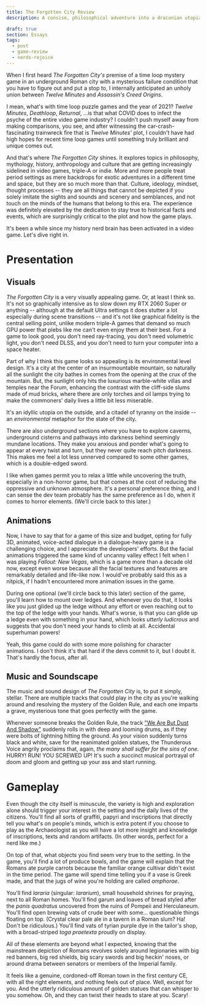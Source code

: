 ```yaml
---
title: The Forgotten City Review
description: A consise, philosophical adventure into a draconian utopia that caters to history and mythology nerds like me particularly well. Flawed it may be, it is still an unforgettable experience.

draft: true
section: Essays
tags:
  - post
  - game-review
  - nerds-rejoice
---
```


When I first heard _The Forgotten City's_ premise of a time loop mystery game in an underground Roman city with a mysterious failure condition that you have to figure out and put a stop to,
I internally anticipated an unholy union between _Twelve Minutes_ and _Assassin's Creed Origins_.

I mean, what's with time loop puzzle games and the year of 2021? _Twelve Minutes_, _Deathloop_, _Returnal_, ...is that what COVID does to infect the psyche of the entire video game industry?
I couldn't push myself away from making comparisons, you see, and after witnessing the car-crash-fascinating trainwreck fire that is _Twelve Minutes'_ plot,
I couldn't have had high hopes for recent time loop games until something truly brilliant and unique comes out.

And that's where _The Forgotten City_ shines. It explores topics in philosophy, mythology, history, anthropology and culture that are getting increasingly sidelined in video games,
triple-A or indie. More and more people treat period settings as mere backdrops for exotic adventures in a different time and space, but they are so much more than that.
Culture, ideology, mindset, thought processes -- they are all things that cannot be depicted if you solely imitate the sights and sounds and scenery and semblances, and not touch on
the minds of the humans that belong to this era.
The experience was definitely elevated by the dedication to stay true to historical facts and events,
which are surprisingly critical to the plot and how the game plays.

It's been a while since my history nerd brain has been activated in a video game. Let's dive right in.

# Presentation

## Visuals

_The Forgotten City_ is a very visually appealing game. Or, at least I think so. It's not so graphically intensive as to slow down my RTX 2060 Super or anything --
although at the default Ultra settings it does stutter a lot especially during scene transitions -- and it's not like graphical fidelity is the central selling point,
unlike modern triple-A games that demand so much GPU power that plebs like me can't even enjoy them at their best.
For a game to look good, you don't need ray-tracing, you don't need volumetric light, you don't need DLSS, and you don't need to turn your computer into a space heater.

Part of why I think this game looks so appealing is its environmental level design. It's a city at the center of an insurmountable mountain, so naturally all the sunlight
the city bathes in comes from the opening at the crux of the mountain. But, the sunlight only hits the luxurious marble-white villas and temples near the Forum, enhancing the contrast
with the cliff-side slums made of mud bricks, where there are only torches and oil lamps trying to make the commoners' daily lives a little bit less miserable.

It's an idyllic utopia on the outside, and a citadel of tyranny on the inside -- an _environmental_ metaphor for the state of the city.

There are also underground sections where you have to explore caverns, underground cisterns and pathways into darkness behind seemingly mundane locations.
They make you anxious and ponder what's going to appear at every twist and turn, but they never quite reach pitch darkness. This makes me feel a lot less
unnerved compared to some other games, which is a double-edged sword.

I like when games permit you to relax a little while uncovering the truth, especially in a non-horror game,
but that comes at the cost of reducing the oppressive and unknown atmosphere. It's a personal preference thing, and I can sense the dev team probably has
the same preference as I do, when it comes to horror elements. (We'll circle back to this later.)

## Animations

Now, I have to say that for a game of this size and budget, opting for fully 3D, animated, voice-acted dialogue in a dialogue-heavy game is a challenging choice,
and I appreciate the developers' efforts.
But the facial animations triggered the same kind of uncanny valley effect I felt when I was playing _Fallout: New Vegas_, which is a game more than a decade old now,
except even worse because all the facial textures and features are remarkably detailed and life-like now. I would've probably said this as a nitpick, if I hadn't
encountered more animation issues in the game.

During one optional (we'll circle back to this later) section of the game, you'll learn how to mount over ledges. And whenever you do that, it looks like you just glided
up the ledge without any effort or even reaching out to the top of the ledge with your hands.
What's worse, is that you can glide up a ledge even with something in your hand, which looks _utterly ludicrous_ and suggests that you don't need your hands to climb at all.
Accidental superhuman powers!

Yeah, this game could do with some more polishing for character animations. I don't think it's that hard if the devs commit to it, but I doubt it.
That's hardly the focus, after all.

## Music and Soundscape

The music and sound design of _The Forgotten City_ is, to put it simply, stellar. There are multiple tracks that could play in the city as you're walking around and
resolving the mystery of the Golden Rule, and each one imparts a grave, mysterious tone that goes perfectly with the game.

Whenever someone breaks the Golden Rule, the track ["We Are But Dust And Shadow"](https://youtu.be/vXHqYBXQhSk?t=910) suddenly rolls in with deep and looming drums,
as if they were bolts of lightning hitting the ground.
As your vision suddenly turns black and white, save for the reanimated golden statues, the Thunderous Voice angrily proclaims that,
again, _the many shall suffer for the sins of one_. HURRY! RUN! YOU SCREWED UP!
It's such a succinct musical portrayal of doom and gloom and getting up your ass and start running.

# Gameplay

Even though the city itself is minuscule, the variety is high and exploration alone should trigger your interest in the setting and the daily lives of the citizens.
You'll find all sorts of graffiti, papyri and inscriptions that directly tell you what's on people's minds, which is extra potent if you choose to play as the Archaeologist
as you will have a lot more insight and knowledge of inscriptions, texts and random artifacts. (In other words, perfect for a nerd like me.)

On top of that, what objects you find seem very true to the setting. In the game, you'll find a lot of produce bowls, and the game will explain that
the Romans ate purple carrots because the familiar orange cultivar didn't exist in the time period. The game will spend time telling you if a vase is Greek made,
and that the jugs of wine you're holding are called _amphorae_.

You'll find _lararia_ (singular: _lararium_), small household shrines for praying, next to all Roman homes. You'll find garum and loaves of bread styled after the
_panis quadratus_ uncovered from the ruins of Pompeii and Herculaneum. You'll find open brewing vats of crude beer with some... questionable things floating on top.
(Crystal clear pale ale in a tavern in a Roman slum? Ha! Don't be ridiculous.)
You'll find vats of tyrian purple dye in the tailor's shop, with a broad-striped _toga praetexta_ proudly on display.

All of these elements are beyond what I expected, knowing that the mainstream depiction of Romans revolves solely around legionaries with big red banners, big red shields,
big scary swords and big heckin' noses, or around drama between senators or members of the Imperial family.

It feels like a genuine, cordoned-off Roman town in the first century CE, with all the right elements, and nothing feels out of place. Well, except for you.
And the utterly ridiculous amount of golden statues that can whisper to you somehow. Oh, and they can twist their heads to stare at you. Scary!
